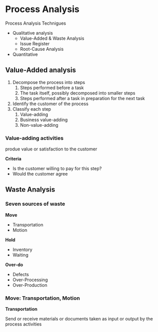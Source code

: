 # Process Analysis

Process Analysis Technigues

- Qualitative analysis
    - Value-Added & Waste Analysis
    - Issue Register
    - Root-Cause Analysis
- Quantitative

## Value-Added analysis

1. Decompose the process into steps
    1. Steps performed before a task
    2. The task itself, possibly decomposed into smaller steps
    3. Steps performed after a task in preparation for the next task
2. Identify the customer of the process
3. Classify each step
    1. Value-adding
    2. Business value-adding
    3. Non-value-adding

### Value-adding activities

produe value or satisfaction to the customer

**Criteria**

- Is the customer willing to pay for this step?
- Would the customer agree

## Waste Analysis

### Seven sources of waste

**Move**

- Transportation
- Motion

**Hold**

- Inventory
- Waiting

**Over-do**

- Defects
- Over-Processing
- Over-Production

### Move: Transportation, Motion

**Transportation**

Send or receive materials or documents taken as input or output by the process activities